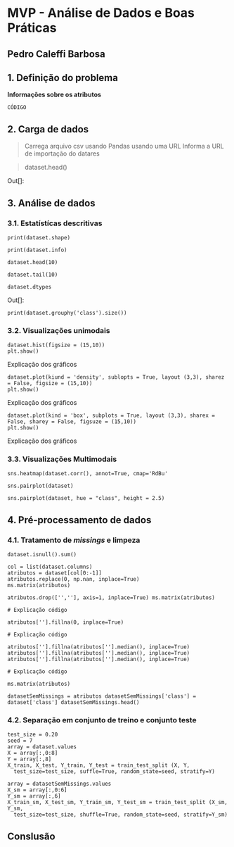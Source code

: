 # MVP - Análise de Dados e Boas Práticas

## Pedro Caleffi Barbosa

## 1. Definição do problema

**Informações sobre os atributos**

`CÓDIGO`

## 2. Carga de dados
 
> Carrega arquivo csv usando Pandas usando uma URL
 Informa a URL de importação do datares
 
> dataset.head()

 Out[]:

 ## 3. Análise de dados

 ### 3.1. Estatístícas descritivas

 `print(dataset.shape)`

 `print(dataset.info)`

 `dataset.head(10)`

 `dataset.tail(10)`

 `dataset.dtypes`

 Out[]:

`print(dataset.grouphy('class').size())`

### 3.2. Visualizações unimodais

```
dataset.hist(figsize = (15,10))
plt.show()
```

Explicação dos gráficos

```
dataset.plot(kiund = 'density', sublopts = True, layout (3,3), sharez = False, figsize = (15,10))
plt.show()
```

Explicação dos gráficos

```
dataset.plot(kind = 'box', subplots = True, layout (3,3), sharex = False, sharey = False, figsuze = (15,10))
plt.show()
```

Explicação dos gráficos

### 3.3. Visualizações Multimodais

`sns.heatmap(dataset.corr(), annot=True, cmap='RdBu'`

`sns.pairplot(dataset)`

`sns.pairplot(dataset, hue = "class", height = 2.5)`

## 4. Pré-processamento de dados

### 4.1. Tratamento de *missings* e limpeza

`dataset.isnull().sum()`

```
col = list(dataset.columns)
atributos = dataset[col[0:-1]]
atributos.replace(0, np.nan, inplace=True)
ms.matrix(atributos)
```

`atributos.drop(['',''], axis=1, inplace=True)
ms.matrix(atributos)`

```
# Explicação código

atributos[''].fillna(0, inplace=True)

# Explicação código

atributos[''].fillna(atributos[''].median(), inplace=True)
atributos[''].fillna(atributos[''].median(), inplace=True)
atributos[''].fillna(atributos[''].median(), inplace=True)

# Explicação código

ms.matrix(atributos)
```

`datasetSemMissings = atributos
datasetSemMissings['class'] = dataset['class']
datasetSemMissings.head()`

### 4.2. Separação em conjunto de treino e conjunto teste

```
test_size = 0.20
seed = 7
array = dataset.values
X = array[:,0:8]
Y = array[:,8]
X_train, X_test, Y_train, Y_test = train_test_split (X, Y, 
  test_size=test_size, suffle=True, random_state=seed, stratify=Y)
```

```
array = datasetSemMissings.values
X_sm = array[:,0:6]
Y_sm = array[:,6]
X_train_sm, X_test_sm, Y_train_sm, Y_test_sm = train_test_split (X_sm, Y_sm, 
  test_size=test_size, shuffle=True, random_state=seed, stratify=Y_sm)
```

## Conslusão
